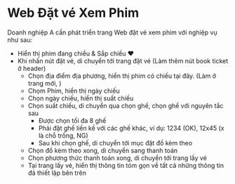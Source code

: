 # Web Đặt vé Xem Phim

Doanh nghiệp A cần phát triển trang Web đặt vé xem phim với nghiệp vụ như sau:

- Hiển thị phim đang chiều & Sắp chiếu ❤️
- Khi nhấn nút đặt vé, di chuyển tới trang đặt vé  (Làm thêm nút book ticket ở header)
  - Chọn địa điểm địa phương, hiển thị phim có chiếu tại đây. (Làm ở trang mới, )
  - Chọm Phim, hiển thị ngày chiếu
  - Chọn ngày chiếu, hiển thị suất chiếu
  - Chọn suất chiếu, di chuyển qua chọn ghế, chọn ghế với nguyên tắc sau
    - Được chọn tối đa 8 ghế
    - Phải đặt ghế liền kề với các ghế khác, ví dụ: 1234 (OK), 12x45 (x là chỗ trống, NG)
    - Sau khi chọn ghế, di chuyển tới mục đặt đồ kèm theo
  - Chọn đồ kèm theo xong, di chuyển sang thanh toán
  - Chọn phương thức thanh toán xong, di chuyển tới trang lấy vé
  - Tại trang lấy vé, hiển thị thông tin tóm gọn về tất cả những thông tin đã thiết lập bên trên
